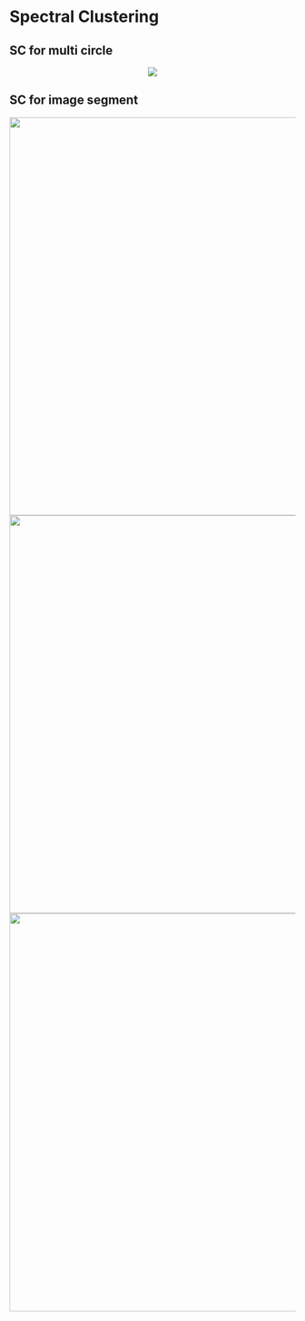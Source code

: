 # Spectral Clustering

## SC for multi circle

<p align="center">
<img src="https://cloud.githubusercontent.com/assets/15187579/19378049/628d7ee6-919f-11e6-80b2-cd5cdfd4dad9.png" />
</p>


## SC for image segment

<p align="center">
<img width ="700" src="https://cloud.githubusercontent.com/assets/15187579/19378504/e68e30f8-91a1-11e6-97ad-3efaf6b2c24d.png" />
<img width="700" src="https://cloud.githubusercontent.com/assets/15187579/19378494/d32957b8-91a1-11e6-85f0-150f5cfd5b20.png" />
<img width="700" src="https://cloud.githubusercontent.com/assets/15187579/19378559/11f7b94e-91a2-11e6-9ba8-8e19638fb3c6.png" />
</p>


